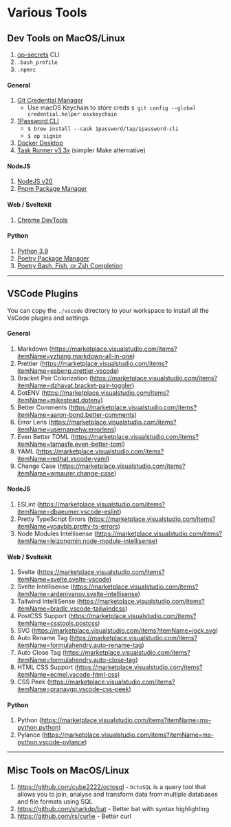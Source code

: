 # Various Tools

## Dev Tools on MacOS/Linux

1. [op-secrets](./op-secrets/) CLI
2. `.bash_profile`
3. `.npmrc`

#### General

1. [Git Credential Manager](https://github.com/GitCredentialManager/git-credential-manager)
   - Use macOS Keychain to store creds `$ git config --global credential.helper osxkeychain`
2. [1Password CLI](https://developer.1password.com/docs/cli/get-started)
   - `$ brew install --cask 1password/tap/1password-cli`
   - `$ op signin`
3. [Docker Desktop](https://www.docker.com/products/docker-desktop)
4. [Task Runner v3.3x](https://taskfile.dev/installation) (simpler Make alternative)

#### NodeJS

1. [NodeJS v20](https://nodejs.org)
2. [Pnpm Package Manager](https://pnpm.io)

#### Web / Sveltekit

1. [Chrome DevTools](https://github.com/sveltejs/svelte-devtools)

#### Python

1. [Python 3.9](https://docs.python-guide.org/starting/install3/osx)
2. [Poetry Package Manager](https://python-poetry.org)
3. [Poetry Bash, Fish, or Zsh Completion](https://python-poetry.org)

---

## VSCode Plugins

You can copy the `./vscode` directory to your workspace to install all the VsCode plugins and settings.

#### General

1. Markdown (https://marketplace.visualstudio.com/items?itemName=yzhang.markdown-all-in-one)
2. Prettier (https://marketplace.visualstudio.com/items?itemName=esbenp.prettier-vscode)
3. Bracket Pair Colorization (https://marketplace.visualstudio.com/items?itemName=dzhavat.bracket-pair-toggler)
4. DotENV (https://marketplace.visualstudio.com/items?itemName=mikestead.dotenv)
5. Better Comments (https://marketplace.visualstudio.com/items?itemName=aaron-bond.better-comments)
6. Error Lens (https://marketplace.visualstudio.com/items?itemName=usernamehw.errorlens)
7. Even Better TOML (https://marketplace.visualstudio.com/items?itemName=tamasfe.even-better-toml)
8. YAML (https://marketplace.visualstudio.com/items?itemName=redhat.vscode-yaml)
9. Change Case (https://marketplace.visualstudio.com/items?itemName=wmaurer.change-case)

#### NodeJS

1. ESLint (https://marketplace.visualstudio.com/items?itemName=dbaeumer.vscode-eslint)
2. Pretty TypeScript Errors (https://marketplace.visualstudio.com/items?itemName=yoavbls.pretty-ts-errors)
3. Node Modules Intellisense (https://marketplace.visualstudio.com/items?itemName=leizongmin.node-module-intellisense)

#### Web / Sveltekit

1. Svelte (https://marketplace.visualstudio.com/items?itemName=svelte.svelte-vscode)
2. Svelte Intellisense (https://marketplace.visualstudio.com/items?itemName=ardenivanov.svelte-intellisense)
3. Tailwind IntelliSense (https://marketplace.visualstudio.com/items?itemName=bradlc.vscode-tailwindcss)
4. PostCSS Support (https://marketplace.visualstudio.com/items?itemName=csstools.postcss)
5. SVG (https://marketplace.visualstudio.com/items?itemName=jock.svg)
6. Auto Rename Tag (https://marketplace.visualstudio.com/items?itemName=formulahendry.auto-rename-tag)
7. Auto Close Tag (https://marketplace.visualstudio.com/items?itemName=formulahendry.auto-close-tag)
8. HTML CSS Support (https://marketplace.visualstudio.com/items?itemName=ecmel.vscode-html-css)
9. CSS Peek (https://marketplace.visualstudio.com/items?itemName=pranaygp.vscode-css-peek)

#### Python

1. Python (https://marketplace.visualstudio.com/items?itemName=ms-python.python)
2. Pylance (https://marketplace.visualstudio.com/items?itemName=ms-python.vscode-pylance)

---

## Misc Tools on MacOS/Linux

1. https://github.com/cube2222/octosql - `OctoSQL` is a query tool that allows you to join, analyse and transform data from multiple databases and file formats using SQL
2. https://github.com/sharkdp/bat - Better bat with syntax highlighting
3. https://github.com/rs/curlie - Better curl
